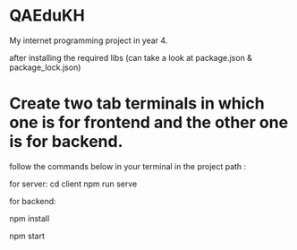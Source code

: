 # QAEduKH
My internet programming project in year 4.

after installing the required libs (can take a look at package.json & package_lock.json)

# Create two tab terminals in which one is for frontend and the other one is for backend.

follow the commands below in your terminal in the project path :

for server:
cd client
npm run serve

for backend:

npm install

npm start

